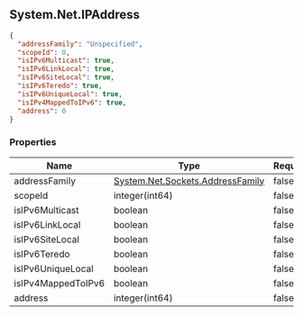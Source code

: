 
<h2 id="tocS_System.Net.IPAddress">System.Net.IPAddress</h2>

<a id="schemasystem.net.ipaddress"></a>
<a id="schema_System.Net.IPAddress"></a>
<a id="tocSsystem.net.ipaddress"></a>
<a id="tocssystem.net.ipaddress"></a>

```json
{
  "addressFamily": "Unspecified",
  "scopeId": 0,
  "isIPv6Multicast": true,
  "isIPv6LinkLocal": true,
  "isIPv6SiteLocal": true,
  "isIPv6Teredo": true,
  "isIPv6UniqueLocal": true,
  "isIPv4MappedToIPv6": true,
  "address": 0
}

```

### Properties

|Name|Type|Required|Restrictions|Description|
|---|---|---|---|---|
|addressFamily|[System.Net.Sockets.AddressFamily](../Models/system.net.sockets.addressfamily.md)|false|none|none|
|scopeId|integer(int64)|false|none|none|
|isIPv6Multicast|boolean|false|read-only|none|
|isIPv6LinkLocal|boolean|false|read-only|none|
|isIPv6SiteLocal|boolean|false|read-only|none|
|isIPv6Teredo|boolean|false|read-only|none|
|isIPv6UniqueLocal|boolean|false|read-only|none|
|isIPv4MappedToIPv6|boolean|false|read-only|none|
|address|integer(int64)|false|none|none|


